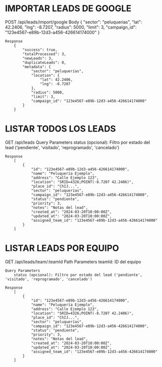 #   IMPORTAR LEADS DE GOOGLE
POST /api/leads/import/google
    Body
        {
            "sector": "peluquerías",
            "lat": 42.2406,
            "lng": -8.7207,
            "radius": 5000,
            "limit": 3,
            "campaign_id": "123e4567-e89b-12d3-a456-426614174000"
        }

    Response
        {
            "success": true,
            "totalProcessed": 3,
            "newLeads": 3,
            "duplicateLeads": 0,
            "metadata": {
                "sector": "peluquerías",
                "location": {
                    "lat": 42.2406,
                    "lng": -8.7207
                },
                "radius": 5000,
                "limit": 3,
                "campaign_id": "123e4567-e89b-12d3-a456-426614174000"
            }
        }

#   LISTAR TODOS LOS LEADS
GET /api/leads
    Query Parameters
        status (opcional): Filtro por estado del lead ('pendiente', 'visitado', 'reprogramado', 'cancelado')

    Response
        [
            {
                "id": "123e4567-e89b-12d3-a456-426614174000",
                "name": "Peluquería Ejemplo",
                "address": "Calle Ejemplo 123",
                "location": "SRID=4326;POINT(-8.7207 42.2406)",
                "place_id": "ChIJ...",
                "sector": "peluquerías",
                "campaign_id": "123e4567-e89b-12d3-a456-426614174000",
                "status": "pendiente",
                "priority": 3,
                "notes": "Notas del lead",
                "created_at": "2024-03-20T10:00:00Z",
                "updated_at": "2024-03-20T10:00:00Z",
                "assigned_team_id": "123e4567-e89b-12d3-a456-426614174000"
            }
        ]

#   LISTAR LEADS POR EQUIPO
GET /api/leads/team/:teamId
    Path Parameters
        teamId: ID del equipo

    Query Parameters
        status (opcional): Filtro por estado del lead ('pendiente', 'visitado', 'reprogramado', 'cancelado')

    Response
        [
            {
                "id": "123e4567-e89b-12d3-a456-426614174000",
                "name": "Peluquería Ejemplo",
                "address": "Calle Ejemplo 123",
                "location": "SRID=4326;POINT(-8.7207 42.2406)",
                "place_id": "ChIJ...",
                "sector": "peluquerías",
                "campaign_id": "123e4567-e89b-12d3-a456-426614174000",
                "status": "pendiente",
                "priority": 3,
                "notes": "Notas del lead",
                "created_at": "2024-03-20T10:00:00Z",
                "updated_at": "2024-03-20T10:00:00Z",
                "assigned_team_id": "123e4567-e89b-12d3-a456-426614174000"
            }
        ]